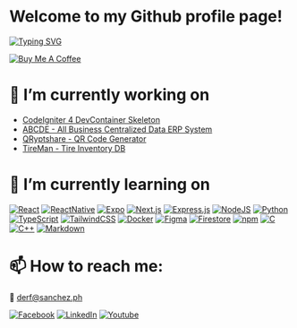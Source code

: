 # Welcome to my Github profile page!

[![Typing SVG](https://readme-typing-svg.demolab.com?font=Fira+Code&pause=1000&width=450&lines=Hi+there+%F0%9F%91%8B+Feel+free+to+look+around;or+buy+me+coffee!+%E2%98%95)](https://git.io/typing-svg)

<a href="https://www.buymeacoffee.com/tildemark" target="_blank"><img src="https://img.shields.io/badge/Buy%20Me%20a%20Coffee-ffdd00?&logo=buy-me-a-coffee&logoColor=black" alt="Buy Me A Coffee"></a>


# 🔭 I’m currently working on 
- [CodeIgniter 4 DevContainer Skeleton](https://github.com/tildemark/skeleton-ci)
- [ABCDE - All Business Centralized Data ERP System ](https://github.com/tildemark/ABCDE)
- [QRyptshare - QR Code Generator](https://github.com/tildemark/QRyptshare)
- [TireMan - Tire Inventory DB](#)


# 🌱 I’m currently learning on
[![React](https://img.shields.io/badge/React-%2320232a.svg?logo=react&logoColor=%2361DAFB)](#)
[![ReactNative](https://img.shields.io/badge/-React_Native-05122A?style=flat&logo=react)](#)
[![Expo](https://img.shields.io/badge/Expo-000020?logo=expo&logoColor=fff)](#)
[![Next.js](https://img.shields.io/badge/Next.js-black?logo=next.js&logoColor=white)](#)
[![Express.js](https://img.shields.io/badge/Express.js-%23404d59.svg?logo=express&logoColor=%2361DAFB)](#)
[![NodeJS](https://img.shields.io/badge/Node.js-6DA55F?logo=node.js&logoColor=white)](#)
[![Python](https://img.shields.io/badge/Python-3776AB?logo=python&logoColor=fff)](#)
[![TypeScript](https://img.shields.io/badge/TypeScript-3178C6?logo=typescript&logoColor=fff)](#)
[![TailwindCSS](https://img.shields.io/badge/Tailwind%20CSS-%2338B2AC.svg?logo=tailwind-css&logoColor=white)](#)
[![Docker](https://img.shields.io/badge/Docker-2496ED?logo=docker&logoColor=fff)](#)
[![Figma](https://img.shields.io/badge/Figma-F24E1E?logo=figma&logoColor=white)](#)
[![Firestore](https://img.shields.io/badge/Firestore-yellow?logo=firebase)](#)
[![npm](https://img.shields.io/badge/npm-CB3837?logo=npm&logoColor=fff)](#)
[![C](https://img.shields.io/badge/C-00599C?logo=c&logoColor=white)](#)
[![C++](https://img.shields.io/badge/C++-%2300599C.svg?logo=c%2B%2B&logoColor=white)](#)
[![Markdown](https://img.shields.io/badge/Markdown-%23000000.svg?logo=markdown&logoColor=white)](#)



# 📫 How to reach me: 
📧 <a href='&#109;&#97;ilt&#111;&#58;de&#37;&#55;&#50;f&#64;%7&#51;&#97;n&#99;%6&#56;&#101;z%2&#69;%&#55;0%&#54;8'>&#100;erf&#64;sanchez&#46;p&#104;</a>

[![Facebook](https://img.shields.io/badge/Facebook-%231877F2.svg?logo=Facebook&logoColor=white)](https://www.facebook.com/tildemark)
[![LinkedIn](https://custom-icon-badges.demolab.com/badge/LinkedIn-0A66C2?logo=linkedin-white&logoColor=fff)](https://www.linkedin.com/in/tildemark)
[![Youtube](https://img.shields.io/badge/YouTube-%23FF0000.svg?logo=YouTube&logoColor=white)](https://www.youtube.com/c/tildemark)




